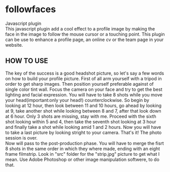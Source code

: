 # followfaces
Javascript plugin
<br/>
This javascript plugin add a cool effect to a profile image by making the face in the image to follow the mouse cursor or a touching point. This plugin can be use to enhance a profile page, an online cv or the team page in your website.
<br/>
<h2>HOW TO USE</h2>
The key of the success is a good headshot picture, so let's say a few words on how to build your profile picture.
First of all arm yourself with a tripod in order to get sharp images. Then position yourself preferable against of single color tint wall. Focus the camera on your face and try to get the best lighting and facial expression. You will have to take 8 shots while you move your head(important:only your head!) counterclockwise. So begin by looking at 12 hour, then look between 11 and 10 hours, go ahead by looking at 9, take another shot while looking between 8 and 7, after that look down at 6 hour. Only 3 shots are missing, stay with me. Proceed with the sixth shot looking within 5 and 4, then take the seventh shot looking at 3 hour and finally take a shot while looking amid 1 and 2 hours. Now you will have to take a last picture by looking stright to your camera. That's it! The photo session is over.
<br/>
Now will pass to the post-production phase. You will have to merge the fisrt 8 shots in the same order in which they where made, ending with an eight frame filmstrip. Look in "src" folder for the "strip.jpg" picture to get what I mean. Use Adobe Photoshop or other image manipulation softwere, to do that.


